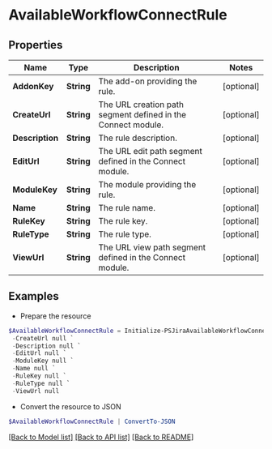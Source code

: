 # AvailableWorkflowConnectRule
## Properties

Name | Type | Description | Notes
------------ | ------------- | ------------- | -------------
**AddonKey** | **String** | The add-on providing the rule. | [optional] 
**CreateUrl** | **String** | The URL creation path segment defined in the Connect module. | [optional] 
**Description** | **String** | The rule description. | [optional] 
**EditUrl** | **String** | The URL edit path segment defined in the Connect module. | [optional] 
**ModuleKey** | **String** | The module providing the rule. | [optional] 
**Name** | **String** | The rule name. | [optional] 
**RuleKey** | **String** | The rule key. | [optional] 
**RuleType** | **String** | The rule type. | [optional] 
**ViewUrl** | **String** | The URL view path segment defined in the Connect module. | [optional] 

## Examples

- Prepare the resource
```powershell
$AvailableWorkflowConnectRule = Initialize-PSJiraAvailableWorkflowConnectRule  -AddonKey null `
 -CreateUrl null `
 -Description null `
 -EditUrl null `
 -ModuleKey null `
 -Name null `
 -RuleKey null `
 -RuleType null `
 -ViewUrl null
```

- Convert the resource to JSON
```powershell
$AvailableWorkflowConnectRule | ConvertTo-JSON
```

[[Back to Model list]](../README.md#documentation-for-models) [[Back to API list]](../README.md#documentation-for-api-endpoints) [[Back to README]](../README.md)

